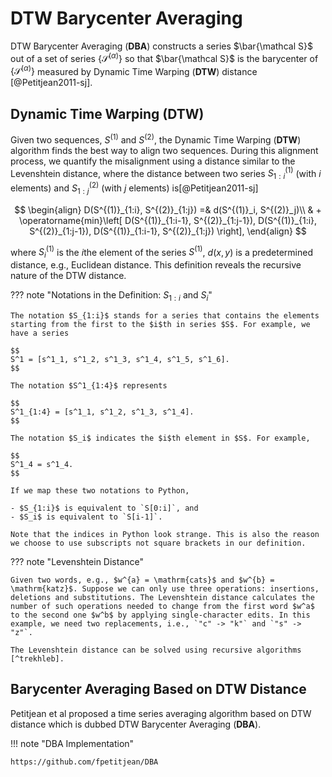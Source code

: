 # DTW Barycenter Averaging

DTW Barycenter Averaging (**DBA**) constructs a series $\bar{\mathcal S}$ out of a set of series $\{\mathcal S^{(\alpha)}\}$ so that $\bar{\mathcal S}$ is the barycenter of $\{\mathcal S^{(\alpha)}\}$ measured by Dynamic Time Warping (**DTW**) distance [@Petitjean2011-sj].


## Dynamic Time Warping (**DTW**)

Given two sequences, $S^{(1)}$ and $S^{(2)}$, the Dynamic Time Warping (**DTW**) algorithm finds the best way to align two sequences. During this alignment process, we quantify the misalignment using a distance similar to the Levenshtein distance, where the distance between two series $S^{(1)}_{1:i}$ (with $i$ elements) and $S^{(2)}_{1:j}$ (with $j$ elements) is[@Petitjean2011-sj]

$$
\begin{align}
D(S^{(1)}_{1:i}, S^{(2)}_{1:j}) =& d(S^{(1)}_i, S^{(2)}_j)\\
& + \operatorname{min}\left[ D(S^{(1)}_{1:i-1}, S^{(2)}_{1:j-1}), D(S^{(1)}_{1:i}, S^{(2)}_{1:j-1}), D(S^{(1)}_{1:i-1}, S^{(2)}_{1:j}) \right],
\end{align}
$$

where $S^{(1)}_i$ is the $i$the element of the series $S^{(1)}$, $d(x,y)$ is a predetermined distance, e.g., Euclidean distance. This definition reveals the recursive nature of the DTW distance.


??? note "Notations in the Definition: $S_{1:i}$ and $S_{i}$"

    The notation $S_{1:i}$ stands for a series that contains the elements starting from the first to the $i$th in series $S$. For example, we have a series

    $$
    S^1 = [s^1_1, s^1_2, s^1_3, s^1_4, s^1_5, s^1_6].
    $$

    The notation $S^1_{1:4}$ represents

    $$
    S^1_{1:4} = [s^1_1, s^1_2, s^1_3, s^1_4].
    $$

    The notation $S_i$ indicates the $i$th element in $S$. For example,

    $$
    S^1_4 = s^1_4.
    $$

    If we map these two notations to Python,

    - $S_{1:i}$ is equivalent to `S[0:i]`, and
    - $S_i$ is equivalent to `S[i-1]`.

    Note that the indices in Python look strange. This is also the reason we choose to use subscripts not square brackets in our definition.



??? note "Levenshtein Distance"

    Given two words, e.g., $w^{a} = \mathrm{cats}$ and $w^{b} = \mathrm{katz}$. Suppose we can only use three operations: insertions, deletions and substitutions. The Levenshtein distance calculates the number of such operations needed to change from the first word $w^a$ to the second one $w^b$ by applying single-character edits. In this example, we need two replacements, i.e., `"c" -> "k"` and `"s" -> "z"`.

    The Levenshtein distance can be solved using recursive algorithms [^trekhleb].


## Barycenter Averaging Based on DTW Distance

Petitjean et al proposed a time series averaging algorithm based on DTW distance which is dubbed DTW Barycenter Averaging (**DBA**).


!!! note "DBA Implementation"

    https://github.com/fpetitjean/DBA



[^trekhleb]: trekhleb. javascript-algorithms/src/algorithms/string/levenshtein-distance at master · trekhleb/javascript-algorithms. In: GitHub [Internet]. [cited 27 Jul 2022]. Available: https://github.com/trekhleb/javascript-algorithms/tree/master/src/algorithms/string/levenshtein-distance

